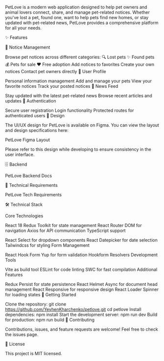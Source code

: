 PetLove is a modern web application designed to help pet owners and animal lovers connect, share, and manage pet-related notices. Whether you've lost a pet, found one, want to help pets find new homes, or stay updated with pet-related news, PetLove provides a comprehensive platform for all your needs.

✨ Features

📝 Notice Management

Browse pet notices across different categories:
🔍 Lost pets
✨ Found pets
💰 Pets for sale
❤️ Free adoption
Add notices to favorites
Create your own notices
Contact pet owners directly
👤 User Profile

Personal information management
Add and manage your pets
View your favorite notices
Track your posted notices
📰 News Feed

Stay updated with the latest pet-related news
Browse recent articles and updates
🔐 Authentication

Secure user registration
Login functionality
Protected routes for authenticated users
🎨 Design

The UI/UX design for PetLove is available on Figma. You can view the layout and design specifications here:

PetLove Figma Layout

Please refer to this design while developing to ensure consistency in the user interface.

🗄 Backend

PetLove Backend Docs

📃 Technical Requirements

PetLove Tech Requirements

🛠️ Technical Stack

Core Technologies

React 18
Redux Toolkit for state management
React Router DOM for navigation
Axios for API communication
TypeScript support

React Select for dropdown components
React Datepicker for date selection
Tailwindcss for styling
Form Management

React Hook Form
Yup for form validation
Hookform Resolvers
Development Tools

Vite as build tool
ESLint for code linting
SWC for fast compilation
Additional Features

Redux Persist for state persistence
React Helmet Async for document head management
React Responsive for responsive design
React Loader Spinner for loading states
🚀 Getting Started

Clone the repository:
git clone https://github.com/YevhenKharchenko/petlove.git
cd petlove
Install dependencies:
npm install
Start the development server:
npm run dev
Build for production:
npm run build
🤝 Contributing

Contributions, issues, and feature requests are welcome! Feel free to check the issues page.

📝 License

This project is MIT licensed.
